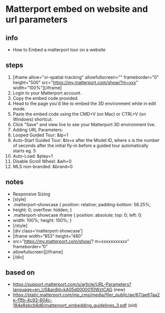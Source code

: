 # Matterport embed on website and url parameters  

## info  
* How to Embed a matterport tour on a website

## steps  
1. [iframe allow="xr-spatial-tracking" allowfullscreen="" frameborder="0" height="500" src="https://my.matterport.com/show/?m=xxx" width="100%"][/iframe]
2. Login to your Matterport account.
3. Copy the embed code provided.
4. Head to the page you'd like to embed the 3D environment while in edit mode.
5. Paste the embed code using the CMD+V (on Mac) or CTRL+V (on Windows) shortcut.
6. Click "Save" and view live to see your Matterport 3D environment live.
7. Adding URL Parameters:
8. Looped Guided Tour:  &lp=1
9. Auto-Start Guided Tour: &ts=x after the Model ID, where x is the number of seconds after the initial fly-in before a guided tour automatically starts eg. 5
10. Auto-Load:  &play=1
11. Disable Scroll Wheel: &wh=0
12. MLS non-branded:  &brand=0

## notes  
* Responsive Sizing 
* [style]
* .matterport-showcase { position: relative; padding-bottom: 56.25%;
* height: 0; overflow: hidden; }
* .matterport-showcase iframe { position: absolute; top: 0; left: 0;
* width: 100%; height: 100%; }
* [/style]
* [div class=’matterport-showcase’]
* [iframe width=”853” height=”480”
* src=”https://my.matterport.com/show/? m=xxxxxxxxxxx” frameborder=”0”
* allowfullscreen][/iframe]
* [/div]

## based on  
*  https://support.matterport.com/s/article/URL-Parameters?language=en_US&ardId=kA05d000001DWztCAG (new)
*  https://static.matterport.com/mp_cms/media/filer_public/ae/67/ae67aa2e-f1fb-4c93-804c-184e8ebcb8d6/matterport_embedding_guidelines_3.pdf (old)

